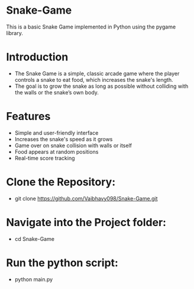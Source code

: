 # Snake-Game

This is a basic Snake Game implemented in Python using the pygame library.

# Introduction
- The Snake Game is a simple, classic arcade game where the player controls a snake to eat food, which increases the snake's length. 
- The goal is to grow the snake as long as possible without colliding with the walls or the snake’s own body.

# Features
- Simple and user-friendly interface
- Increases the snake's speed as it grows
- Game over on snake collision with walls or itself
- Food appears at random positions
- Real-time score tracking

# Clone the Repository: 
- git clone https://github.com/Vaibhavy098/Snake-Game.git

# Navigate into the Project folder:
- cd Snake-Game

 # Run the python script: 
 - python main.py
